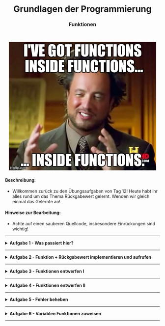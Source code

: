 
<h1 align="center">Grundlagen der Programmierung</h1>
<h3 align="center">Funktionen</h3>
<br>

<p align="center">
  <img src="img/meme.jpeg" />
</p>

#### Beschreibung:

- Willkommen zurück zu den Übungsaufgaben von Tag 12! Heute habt ihr alles rund um das Thema Rückgabewert gelernt. Wenden wir gleich einmal das Gelernte an!

#### Hinweise zur Bearbeitung:

- Achte auf einen sauberen Quellcode, insbesondere Einrückungen sind wichtig!

---

<details>
<summary><b>Aufgabe 1 - Was passiert hier? </b></summary>

In dieser Aufgabe sind Codeausschnitte gegeben und du sollst beschreiben, was diese tun.
Schreibe die Lösung in den Kommentar in der Datei.
a)
- Schau dir den nachfolgenden Code an und beschreibe kurz in eigenen Worten, was hier passiert.

```
fun sub(): Int {
    var number1 = 28
    var number2 = 13
    return number1 - number2
}

fun main() {ㅤㅤ
    println(sub())
}

```

b)

- Schau dir den nachfolgenden Code an und beschreibe kurz in eigenen Worten, was hier passiert.

```

fun favoriteColor(): String {
    val colors: List<String> = listOf("Rot", "Blau", "Gelb", "Grün", "Lila", "Pink")
    var myColor: String = colors[colors.size-4]
    return myColor
}

fun main() {
    println(favoriteColor())
}

```

c)

Schau dir den nachfolgenden Code an und schreibe auf in welcher Reihenfolge die Zeilen abgearbeitet werden.

```
1 fun firstNumber(): Int {
2     return (20 - 18) * 6
3 }

4 fun secondNumber(): Int {
5     return 25 / 5 
6 }

7 fun main() {
8     val result = firstNumber() * secondNumber()
9     println(result)
10 }
```

**Modul für die Aufgabe:** *Aufgabe1*  
**Datei für die Aufgabe:** *Textabgabe.kt* 

</details>

---

<details>
<summary><b>Aufgabe 2 - Funktion + Rückgabewert implementieren und aufrufen </b></summary>

- Schreibe eine Funktion ``tenTimes``, die das zehnfache einer vom Nutzer eingelesenen Zahl zurückgeben soll.
- Gebe den Rückgabewert in einem print-Statement in der main Funktion aus

**Modul für die Aufgabe:** *Aufgabe2*  
**Datei für die Aufgabe:** *ReturnImplementieren.kt*

</details>

---

<details>
<summary><b>Aufgabe 3 - Funktionen entwerfen I </b></summary>

In dieser Aufgabe sollst du ein paar Funktionen entwerfen, um etwas Übung zu bekommen.
Achte dabei auf den richtigen Rückgabewert. 
Prüfe dann jede Funktion programmatisch, indem du sie in der main() Funktion, 
wie in Aufgabe 1, aufrufst und den Rückgabewert in der Konsole ausgibst.

Ein Beispiel:

```

fun main() {
    println(aFunction())
}

fun aFunction(): String {
    return "Das ist eine Funktion!"
}

```

a)

- Schreibe eine Funktion, die das Ergebnis einer Addition zweier beliebiger Zahlen zurückgibt.

b)

- Schreibe eine Funktion, die eine Umrechnung von Euro in Dollar ermöglicht.
- Lese dafür eine Nutzereingabe ein und wandle diese in die gewünschte Währung um
- Die Funktion soll das Ergebnis zurückgeben
- Hinweis: 1€ entspricht 1.08$

c)

- Schreibe eine Funktion, in der du den Nutzer auf der Konsole begrüßt 
- Gebe die Funktion in einem print-Statement in der main-Funktion aus

d)

- Schreibe eine Funktion, die eine Liste vom Typ String zurückgibt.
- Die Liste ist dabei initial (also zu Begin) mit folgenden Werten gefüllt:

```

"Hallo", "Welt", "!"

```

e)

- Schreibe eine Funktion, die eine MutableMap zurückgibt.
- Der Key der MutableMap ist vom Typ String, der Wert der MutableMap ist vom Typ Boolean.
- Die MutableMap ist dabei initial (also zu Beginn) mit folgenden Paaren gefüllt:

```

"Lernen wir die Sprache Französisch?" -> false
"Lernen wir die Sprache Kotlin?" -> true

```

f)

- Schreibe eine Funktion, die ein print-Statement ausgibt, jedoch keinen Rückgabewert hat

**Modul für die Aufgabe:** *Aufgabe3*  
**Datei für die Aufgabe:** *FunktionenEntwerfen.kt*

</details>

---

<details>
<summary><b>Aufgabe 4 - Funktionen entwerfen II </b></summary>

Hier üben wir das Erstellen von Funktionen weiter.

a)

- Schreibe eine Funktion mit dem Namen <i>dreifacherWert</i>.
- Lege in der Funktion eine Variable vom Typ Int mit dem Wert 12 an.
- Verdreifache den Wert der Variable und gib sie zurück.

Rufe dann die Funktion in der main() Funktion, wie in den vorherigen Teilaufgaben, auf
und gib das Ergebnis in der Konsole aus.  
Ist das Ergebnis 36?

b)

Wir bauen uns eine kleine Videothek.

- Schreibe eine Funktion mit einem beliebigen aber passenden Namen.
- Lege in der Funktion eine Liste vom Typ String an, die Liste soll initial folgende Werte besitzen:  
"Star Wars", "Shrek", "Toy Story"  
Das sind unsere Filme.
- Gebe dann in der Funktion eine Begrüßung und die Filme in der Konsole aus.  
- Frage dann den Nutzer, welchen Film er ausleihen möchte.
- Nimm dann eine Eingabe über die Konsole entgegen. Die Eingabe ist ein Index für die Liste an Filmen. 
(Also ein Integer zwischen 0 und 2).
- Gib dann den Film für den eingegebenen Index zurück.

Rufe dann die Funktion in der main() Funktion, wie in den vorherigen Teilaufgaben, auf
und gib das Ergebnis in der Konsole aus.


c)

Die letzte Aufgabe ist etwas kreativer, wir bauen eine Funktion, die einen Würfelwurf simuliert.

- Erstelle eine Funktion, die einen Würfelwurf simuliert.
D.h. die Funktion gibt zufällig einen Integer zwischen 1 und 6 zurück.

**Modul für die Aufgabe:** *Aufgabe4*  
**Datei für die Aufgabe:** *WeitereFunktionenEntwerfen.kt*

</details>

---

<details>
<summary><b>Aufgabe 5 - Fehler beheben </b></summary>

Die Katze ist über die Tastatur gelaufen und hat den Code kaput gemacht.

- Korrigiere die Fehler in der Datei.

**Modul für die Aufgabe:** *Aufgabe5*  
**Datei für die Aufgabe:** *FehlerBeheben.kt*

</details>

---

<details>
<summary><b>Aufgabe 6 - Variablen Funktionen zuweisen </b></summary>

In dieser Aufgabe soll in einer Variablen das Ergebnis einer Funktion gespeichert werden

- Erstelle eine Funktion, die als Rückgabewert die Fläche eines Kreises zurückgibt. (3.14*r^2)
- Die Variable ``r`` soll dabei innerhalb der Funktion vom Nutzer eingelesen werden
- Erstelle nun in der main-Funktion eine neue Variable in der du das Ergebnis aus der Funktion speicherst
- Gebe diese im Anschluss in einem print-Statement aus

**Modul für die Aufgabe:** *Aufgabe6*  
**Datei für die Aufgabe:** *Aufgabe6.kt*

</details>

---